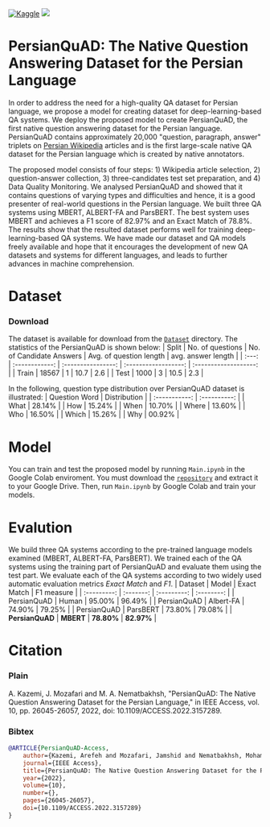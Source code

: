 <span align="center">
    <a href="https://www.kaggle.com/jamshidjdmy/persianquad"><img alt="Kaggle" src="https://img.shields.io/static/v1?label=Kaggle&message=PersianQuAD&logo=Kaggle&color=20BEFF"/></a>
    <a href="https://colab.research.google.com/github/BigData-IsfahanUni/PersianQuAD/blob/main/Main.ipynb"><img src="https://img.shields.io/static/v1?label=Colab&message=Demo&logo=Google%20Colab&color=f9ab00"></a>
</span>

# PersianQuAD: The Native Question Answering Dataset for the Persian Language
In order to address the need for a high-quality QA dataset for Persian language, we propose a model for creating dataset for deep-learning-based QA systems. We deploy the proposed model to create PersianQuAD, the first native question answering dataset for the Persian language. PersianQuAD contains approximately 20,000 "question, paragraph, answer" triplets on [Persian Wikipedia](https://fa.wikipedia.org/) articles and is the first large-scale native QA dataset for the Persian language which is created by native annotators.

The proposed model consists of four steps: 1) Wikipedia article selection, 2) question-answer collection, 3) three-candidates test set preparation, and 4) Data Quality Monitoring.  We analysed PersianQuAD and showed that it contains questions of varying types and difficulties and hence, it is a good presenter of real-world questions in the Persian language. We built three QA systems using MBERT, ALBERT-FA and ParsBERT. The best system uses MBERT and achieves a F1 score of 82.97% and an Exact Match of 78.8%. The results show that the resulted dataset performs well for training deep-learning-based QA systems. We have made our dataset and QA models freely available and hope that it encourages the development of new QA datasets and systems for different languages, and leads to further advances in machine comprehension.
# Dataset
### Download
The dataset is available for download from the [`Dataset`](https://github.com/BigData-IsfahanUni/PersianQuAD/tree/main/Dataset) directory. The statistics of the PersianQuAD is shown below:
| Split | No. of questions | No. of Candidate Answers | Avg. of question length |  avg. answer length   |
| :---: |  :------------:  |    :----------------:    |  :------------------:   | :-------------------: |
| Train |      18567       |            1             |          10.7           |          2.6          |
| Test  |       1000       |            3             |          10.5           |          2.3          |

In the following, question type distribution over PersianQuAD dataset is illustrated:
| Question Word | Distribution |
| :-----------: | :----------: |
|      What     |    28.14%    |
|      How      |    15.24%    |
|      When     |    10.70%    |
|     Where     |    13.60%    |
|      Who      |    16.50%    |
|     Which     |    15.26%    |
|      Why      |    00.92%    |
# Model
You can train and test the proposed model by running `Main.ipynb` in the Google Colab enviroment. You must download the [`repository`](https://github.com/BigData-IsfahanUni/PersianQuAD/archive/refs/heads/main.zip) and extract it to your Google Drive. Then, run `Main.ipynb` by Google Colab and train your models.
# Evalution
We build three QA systems according to the pre-trained language models examined (MBERT, ALBERT-FA, ParsBERT). We trained each of the QA systems using the training part of PersianQuAD and evaluate them using the test part. We evaluate each of the QA systems according to two widely used automatic evaluation metrics *Exact Match* and *F1*.
|   Dataset   |   Model   | Exact Match | F1 measure |
| :---------: | :-------: | :---------: | :--------: |
| PersianQuAD |   Human   |    95.00%   |   96.49%   |
| PersianQuAD | Albert-FA |    74.90%   |   79.25%   |
| PersianQuAD |  ParsBERT |    73.80%   |   79.08%   |
| **PersianQuAD** |   **MBERT**   | **78.80%**  | **82.97%** |

# Citation
### Plain
A. Kazemi, J. Mozafari and M. A. Nematbakhsh, "PersianQuAD: The Native Question Answering Dataset for the Persian Language," in IEEE Access, vol. 10, pp. 26045-26057, 2022, doi: 10.1109/ACCESS.2022.3157289.

### Bibtex
```bibtex
@ARTICLE{PersianQuAD-Access,
    author={Kazemi, Arefeh and Mozafari, Jamshid and Nematbakhsh, Mohammad Ali},
    journal={IEEE Access},
    title={PersianQuAD: The Native Question Answering Dataset for the Persian Language},
    year={2022},
    volume={10},
    number={},
    pages={26045-26057},
    doi={10.1109/ACCESS.2022.3157289}
}
```
